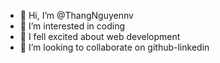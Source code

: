 - 👋 Hi, I’m @ThangNguyennv
- 👀 I’m interested in coding
- 🌱 I fell excited about web development
- 💞️ I’m looking to collaborate on github-linkedin


<!---
ThangNguyennv/ThangNguyennv is a ✨ special ✨ repository because its `README.md` (this file) appears on your GitHub profile.
You can click the Preview link to take a look at your changes.
--->
